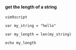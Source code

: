 #### get the length of a string

```
vim9script

var my_string = "hello"

var my_length = len(my_string)

echo my_length
```
